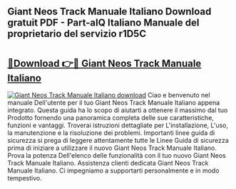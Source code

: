 ## Giant Neos Track Manuale Italiano Download gratuit PDF - Part-aIQ Italiano Manuale del proprietario del servizio r1D5C

# <h2><a href="http://dfebtrf.blite.top/?on=Giant+Neos+Track+Manuale+Italiano">🔗Download 👉🔴 Giant Neos Track Manuale Italiano</a></h2>

[![Giant Neos Track Manuale Italiano download](https://i.imgur.com/lujVjoI.png)](http://dfebtrf.blite.top/?on=Giant+Neos+Track+Manuale+Italiano)
Ciao e benvenuto nel manuale Dell'utente per il tuo Giant Neos Track Manuale Italiano appena integrato. Questa guida ha lo scopo di aiutarti a ottenere il massimo dal tuo Prodotto fornendo una panoramica completa delle sue caratteristiche, funzioni e vantaggi. Troverai istruzioni dettagliate per L'installazione, L'uso, la manutenzione e la risoluzione dei problemi. Importanti linee guida di sicurezza si prega di leggere attentamente tutte le Linee Guida di sicurezza prima di iniziare a utilizzare il nuovo Giant Neos Track Manuale Italiano. Prova la potenza Dell'elenco delle funzionalità con il tuo nuovo Giant Neos Track Manuale Italiano. Assistenza clienti dedicata Giant Neos Track Manuale Italiano. Ci impegniamo a supportarti personalmente e in modo tempestivo.
